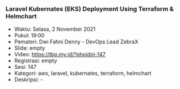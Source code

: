 ### Laravel Kubernates (EKS) Deployment Using Terraform & Helmchart

- Waktu: Selasa, 2 November 2021
- Pukul: 19:00
- Pemateri: Dwi Fahni Denny - DevOps Lead ZebraX
- Slide: empty
- Video: https://tbp.my.id/?phpidol-147
- Registrasi: empty
- Sesi: 147
- Kategori: aws, laravel, kubernates, terraform, helmchart
- Deskripsi: -
